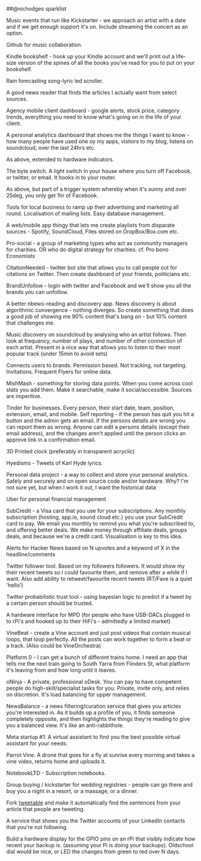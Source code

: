 ##@nichodges sparklist

Music events that run like Kickstarter - we approach an artist with a date and if we get enough support it's on. Include streaming the concert as an option.

Github for music collaboration. 

Kindle bookshelf - hook up your Kindle account and we'll print out a life-size version of the spines of all the books you've read for you to put on your bookshelf.

Rain forecasting song-lyric led scroller. 

A good news reader that finds the articles I actually want from select sources. 

Agency mobile client dashboard - google alerts, stock price, category trends, everything you need to know what's going on in the life of your client.

A personal analytics dashboard that shows me the things I want to know - how many people have used one oy my apps, visitors to my blog, listens on soundcloud, over the last 24hrs etc. 

As above, extended to hardware indicators.

The byte switch. A light switch in your house where you turn off Facebook, or twitter, or email. It hooks in to your router. 

As above, but part of a trigger system whereby when it's sunny and over 25deg, you only get 1hr of Facebook. 

Tools for local business to ramp up their advertising and marketing all round. Localisation of mailing lists. Easy database management. 

A web/mobile app thingy that lets me create playlists from disparate sources - Spotify, SoundCloud, Files stored on DropBox/Box.com etc.

Pro-social - a group of marketing types who act as community managers for charities. OR who do digital strategy for charities. cf. Pro bono Economists

CitationNeeded - twitter bot site that allows you to call people out for citations on Twitter. Then create dashboard of your friends, politicians etc. 

BrandUnfollow - login with twitter and Facebook and we'll show you all the brands you can unfollow.

A better nbews-reading and discovery app. News discovery is about algorithmic convergence - nothing diverges. So create something that does a good job of showing me 90% content that's bang on - but 10% content that challenges me.

Music discovery on soundcloud by analysing who an artist follows. Then look at frequency, number of plays, and number of other connection of each artist. Present in a nice way that allows you to listen to their most popular track (under 15min to avoid sets)

Connects users to brands. Permission based. Not tracking, not targeting. Invitations. Frequent Flyers for online data.

MishMash - something for storing data points. When you come across cool stats you add them. Make it searchable, make it social/accessible. Sources are imperitive.


Tinder for businesses. Every person, their start date, team, position, extension, email, and mobile. Self reporting - if the person has quit you hit a button and the admin gets an email. If the persons details are wrong you can report them as wrong. Anyone can edit a persons details (except their email address), and the changes aren't applied until the person clicks an approve link in a confirmation email.

3D Printed clock (preferably in transparent acryclic)

Hyedisms - Tweets of Karl Hyde lyrics.

Personal data project - a way to collect and store your personal analytics. Safely and securely and on open source code and/or hardware. Why? I'm not sure yet, but when I work it out, I want the historical data

Uber for personal financial management

SubCredit - a Visa card that you use for your subscriptions. Any monthly subscription (hosting, app.io, sound cloud etc.) you use your SubCredit card to pay. We email you monthly to remind you what you're subscribed to, and offering better deals. We make money through affiliate deals, groups deals, and because we're a credit card. Visualisation is key to this idea.

Alerts for Hacker News based on N upvotes and a keyword of X in the headline/comments

Twitter follower tool. Based on my followers followers. It would  show my their recent tweets so I could favourite them, and remove after a while if I want. Also add ability to retweet/favourite recent tweets (RT/Fave is a quiet 'hello')

Twitter probabilistic trust tool - using bayesian logic to predict if a tweet by a certain person should be trusted. 

A hardware interface for MPD (for people who have USB-DACs plugged in to rPi's and hooked up to their HiFi's - admittedly a limited market)

VineBeat - create a Vine account and just post videos that contain musical loops, that loop perfectly. All the posts can work together to form a beat or a track. (Also could be VineOrchestra)

Platform 0 - I can get a bunch of different trains home. I need an app that tells me the next train going to South Yarra from Flinders St, what platform it's leaving from and how long until it leaves.

oNinja - A private, professional oDesk. You can pay to have competent people do high-skill/specialist tasks for you. Private, invite only, and relies on discretion. It's load balancing for upper management.

NewsBalance - a news filtering/curation service that gives you articles you're interested in. As it builds up a profile of you, it finds someone completely opposite, and then highlights the things they're reading to give you a balanced view. It's like an anti-rabbithole.

Meta startup #1: A virtual assistant to find you the best possible virtual assistant for your needs.

Parrot Vine. A drone that goes for a fly at sunrise every morning and takes a vine video, returns home and uploads it.

NotebookLTD - Subscription notebooks.

Group buying / kickstarter for wedding registries - people can go there and buy you a night in a resort, or a massage, or a dinner. 

Fork [tweetable](https://github.com/jbenton/tweetable-text) and make it automatically find the sentences from your article that people are tweeting.

A service that shows you the Twitter accounts of your LinkedIn contacts that you're not following.

Build a hardware display for the GPIO pins on an rPi that visibly indicate how recent your backup is. (assuming your Pi is doing your backups). Oldschool dial would be nice, or LED the changes from green to red over N days.

